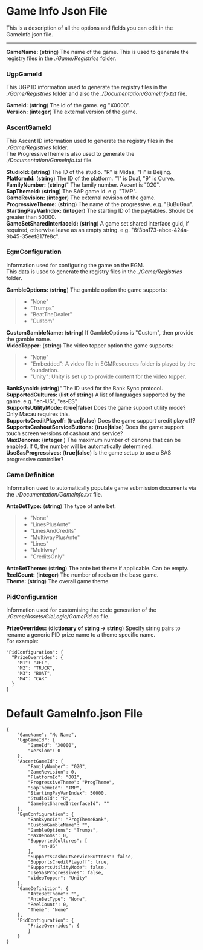 # Game Info Json File

This is a description of all the options and fields you can edit in the GameInfo.json file.

---

**GameName:** (**string**) The name of the game. This is used to generate the registry files in the _./Game/Registries_ folder.

### UgpGameId
This UGP ID information used to generate the registry files in the _./Game/Registries_ folder and also the _./Documentation/GameInfo.txt_ file.

**GameId:**  (**string**) The id of the game. eg "X0000".\
**Version:**  (**integer**) The external version of the game.

### AscentGameId
This Ascent ID information used to generate the registry files in the *./Game/Registries* folder.\
The ProgressiveTheme is also used to generate the *./Documentation/GameInfo.txt* file.

**StudioId:** (**string**) The ID of the studio. "R" is Midas, "H" is Beijing.\
**PlatformId:** (**string**) The ID of the platform. "1" is Dual, "9" is Curve.\
**FamilyNumber:** (**string**)" The family number. Ascent is "020".\
**SapThemeId:** (**string**) The SAP game id. e.g. "TMP".\
**GameRevision:** (**integer**) The external revision of the game.\
**ProgressiveTheme:** (**string**) The name of the progressive. e.g. "BuBuGau".\
**StartingPayVarIndex:** (**integer**) The starting ID of the paytables. Should be greater than 50000.\
**GameSetSharedInterfaceId:** (**string**) A game set shared interface guid, if required, otherwise leave as an empty string. e.g. "6f3ba173-abce-424a-9b45-35eef817fe8c".

### EgmConfiguration
Information used for configuring the game on the EGM.\
This data is used to generate the registry files in the *./Game/Registries* folder.

**GambleOptions:** (**string**) The gamble option the game supports:

>- "None"
>- "Trumps"
>- "BeatTheDealer"
>- "Custom"

**CustomGambleName:** (**string**) If GambleOptions is "Custom", then provide the gamble name.  
**VideoTopper:** (**string**) The video topper option the game supports:
>- "None"
>- "Embedded": A video file in EGMResources folder is played by the foundation.
>- "Unity": Unity is set up to provide content for the video topper.

**BankSyncId:** (**string**)" The ID used for the Bank Sync protocol.\
**SupportedCultures:** (**list of string**) A list of languages supported by the game. e.g. "en-US", "es-ES"\
**SupportsUtilityMode:** (**true|false**) Does the game support utility mode? Only Macau requires this.\
**SupportsCreditPlayoff:** (**true|false**) Does the game support credit play off?\
**SupportsCashoutServiceButtons:** (**true|false**) Does the game support touch screen versions of cashout and service?\
**MaxDenoms:** (**integer** ) The maximum number of denoms that can be enabled. If 0, the number will be automatically determined.\
**UseSasProgressives:**  (**true|false**) Is the game setup to use a SAS progressive controller?

### Game Definition
Information used to automatically populate game submission documents via the *./Documentation/GameInfo.txt* file.

**AnteBetType:** (**string**) The type of ante bet.
>- "None"
>- "LinesPlusAnte"
>- "LinesAndCredits"
>- "MultiwayPlusAnte"
>- "Lines"
>- "Multiway"
>- "CreditsOnly"

**AnteBetTheme:** (**string**) The ante bet theme if applicable. Can be empty.\
**ReelCount:** (**integer**) The number of reels on the base game.\
**Theme:** (**string**) The overall game theme.

### PidConfiguration
Information used for customising the code generation of the *./Game/Assets/GleLogic/GamePid.cs* file.

**PrizeOverrides:** (**dictionary of string -> string**) Specify string pairs to rename a generic PID prize name to a theme specific name.\
For example:

    "PidConfiguration": {
      "PrizeOverrides": {
        "M1": "JET",
        "M2": "TRUCK",
        "M3": "BOAT",
        "M4": "CAR"
      }
    }

# Default GameInfo.json File

    {
        "GameName": "No Name",
        "UgpGameId": {
            "GameId": "X0000",
            "Version": 0
        },
        "AscentGameId": {
            "FamilyNumber": "020",
            "GameRevision": 0,
            "PlatformId": "001",
            "ProgressiveTheme": "ProgTheme",
            "SapThemeId": "TMP",
            "StartingPayVarIndex": 50000,
            "StudioId": "R",
            "GameSetSharedInterfaceId": ""
        },
        "EgmConfiguration": {
            "BankSyncId": "ProgThemeBank",
            "CustomGambleName": "",
            "GambleOptions": "Trumps",
            "MaxDenoms": 0,
            "SupportedCultures": [
                "en-US"
            ],
            "SupportsCashoutServiceButtons": false,
            "SupportsCreditPlayoff": true,
            "SupportsUtilityMode": false,
            "UseSasProgressives": false,
            "VideoTopper": "Unity"
        },
        "GameDefinition": {
            "AnteBetTheme": "",
            "AnteBetType": "None",
            "ReelCount": 0,
            "Theme": "None"
        },
        "PidConfiguration": {
            "PrizeOverrides": {
            }
        }
    }